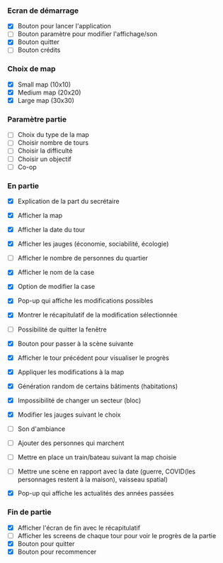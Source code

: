 ### Ecran de démarrage

- [x] Bouton pour lancer l'application
- [ ] Bouton paramètre pour modifier l'affichage/son
- [x] Bouton quitter
- [ ] Bouton crédits

### Choix de map

- [x] Small map (10x10)
- [x] Medium map (20x20)
- [x] Large map (30x30)

### Paramètre partie

- [ ] Choix du type de la map
- [ ] Choisir nombre de tours
- [ ] Choisir la difficulté
- [ ] Choisir un objectif
- [ ] Co-op

### En partie

- [x] Explication de la part du secrétaire
- [x] Afficher la map
- [x] Afficher la date du tour
- [x] Afficher les jauges (économie, sociabilité, écologie)
- [ ] Afficher le nombre de personnes du quartier
- [x] Afficher le nom de la case
- [x] Option de modifier la case
- [x] Pop-up qui affiche les modifications possibles
- [x] Montrer le récapitulatif de la modification sélectionnée
- [ ] Possibilité de quitter la fenêtre
- [x] Bouton pour passer à la scène suivante
- [x] Afficher le tour précédent pour visualiser le progrès
- [x] Appliquer les modifications à la map
- [x] Génération random de certains bâtiments (habitations)
- [x] Impossibilité de changer un secteur (bloc)
- [x] Modifier les jauges suivant le choix

- [ ] Son d'ambiance
- [ ] Ajouter des personnes qui marchent
- [ ] Mettre en place un train/bateau suivant la map choisie
- [ ] Mettre une scène en rapport avec la date (guerre, COVID(les personnages restent à la maison), vaisseau spatial)
- [x] Pop-up qui affiche les actualités des années passées


### Fin de partie

- [x] Afficher l'écran de fin avec le récapitulatif
- [ ] Afficher les screens de chaque tour pour voir le progrès de la partie
- [x] Bouton pour quitter
- [x] Bouton pour recommencer
